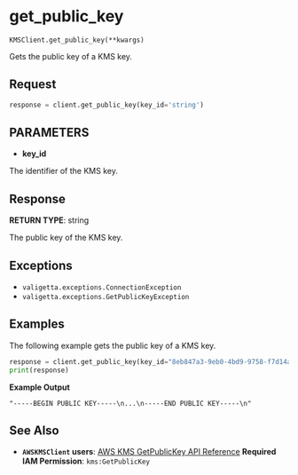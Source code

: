 # get_public_key

`KMSClient.get_public_key(**kwargs)`

Gets the public key of a KMS key.

## Request

```python
response = client.get_public_key(key_id='string')
```

## PARAMETERS

- **key_id**

The identifier of the KMS key.

## Response

**RETURN TYPE**: string

The public key of the KMS key.

## Exceptions

- `valigetta.exceptions.ConnectionException`
- `valigetta.exceptions.GetPublicKeyException`

## Examples

The following example gets the public key of a KMS key.

```python
response = client.get_public_key(key_id="8eb847a3-9eb0-4bd9-9758-f7d14a575985")
print(response)
```

**Example Output**

```text
"-----BEGIN PUBLIC KEY-----\n...\n-----END PUBLIC KEY-----\n"
```

## See Also

- **`AWSKMSClient` users**:
  [AWS KMS GetPublicKey API Reference](https://docs.aws.amazon.com/kms/latest/APIReference/API_GetPublicKey.html)
  **Required IAM Permission**: `kms:GetPublicKey`
